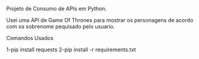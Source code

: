 Projeto de Consumo de APIs em Python.

Usei uma APi de Game Of Thrones para mostrar os personagens de acordo com os sobrenome pequisado pelo usuario.

Comandos Usados

1-pip install requests
2-pip install -r requirements.txt
